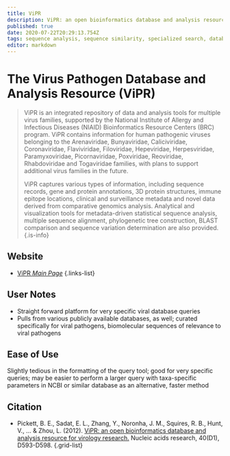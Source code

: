 ```yaml
---
title: ViPR
description: ViPR: an open bioinformatics database and analysis resource for virology research
published: true
date: 2020-07-22T20:29:13.754Z
tags: sequence analysis, sequence similarity, specialized search, database, bioinformatics, organism-specific
editor: markdown
---
```


# The Virus Pathogen Database and Analysis Resource (ViPR)

> ViPR is an integrated repository of data and analysis tools for multiple virus families, supported by the National Institute of Allergy and Infectious Diseases (NIAID) Bioinformatics Resource Centers (BRC) program. ViPR contains information for human pathogenic viruses belonging to the Arenaviridae, Bunyaviridae, Caliciviridae, Coronaviridae, Flaviviridae, Filoviridae, Hepeviridae, Herpesviridae, Paramyxoviridae, Picornaviridae, Poxviridae, Reoviridae, Rhabdoviridae and Togaviridae families, with plans to support additional virus families in the future. 
> 
> ViPR captures various types of information, including sequence records, gene and protein annotations, 3D protein structures, immune epitope locations, clinical and surveillance metadata and novel data derived from comparative genomics analysis. Analytical and visualization tools for metadata-driven statistical sequence analysis, multiple sequence alignment, phylogenetic tree construction, BLAST comparison and sequence variation determination are also provided.
{.is-info}

## Website 

- [ViPR *Main Page*](https://www.viprbrc.org/brc/home.spg?decorator=vipr)
 {.links-list}

## User Notes

- Straight forward platform for very specific viral database queries
- Pulls from various publicly available databases, as well; curated specifically for viral pathogens, biomolecular sequences of relevance to viral pathogens

## Ease of Use

Slightly tedious in the formatting of the query tool; good for very specific queries; may be easier to perform a larger query with taxa-specific parameters in NCBI or similar database as an alternative, faster method


## Citation

-	Pickett, B. E., Sadat, E. L., Zhang, Y., Noronha, J. M., Squires, R. B., Hunt, V., ... & Zhou, L. (2012). [ViPR: an open bioinformatics database and analysis resource for virology research.](https://academic.oup.com/nar/article/40/D1/D593/2903451) Nucleic acids research, 40(D1), D593-D598.
{.grid-list}